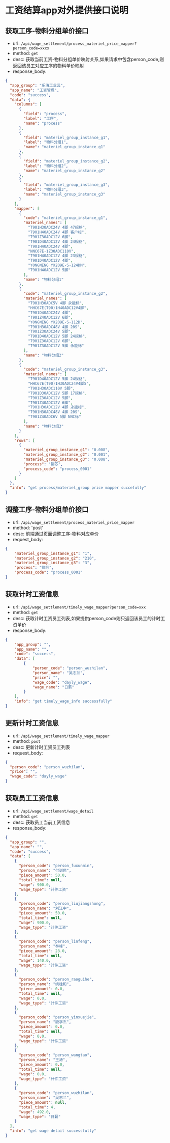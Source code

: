 # 工资结算app对外提供接口说明
## 获取工序-物料分组单价接口
- url: `/api/wage_settlement/process_materiel_price_mapper?person_code=xxxx`
- method: `get`
- desc: 获取当前工资-物料分组单价映射关系,如果请求中包含person_code,则返回该员工对应工序的物料单价映射
- response_body:
```json
{
  "app_group": "乐清工业云",
  "app_name": "工资管理",
  "code": "success",
  "data": {
    "columns": [
      {
        "field": "process",
        "label": "工序",
        "name": "process"
      },
      {
        "field": "materiel_group_instance_g1",
        "label": "物料分组1",
        "name": "materiel_group_instance_g1"
      },
      {
        "field": "materiel_group_instance_g2",
        "label": "物料分组2",
        "name": "materiel_group_instance_g2"
      },
      {
        "field": "materiel_group_instance_g3",
        "label": "物料分组3",
        "name": "materiel_group_instance_g3"
      }
    ],
    "mapper": [
      {
        "code": "materiel_group_instance_g1",
        "materiel_names": [
          "T901H30ADC24V 4脚 47规格",
          "T901H40ADC24V 4脚 客户标",
          "T901Z30ADC12V 6脚",
          "T901D40ADC12V 4脚 24规格",
          "T901H40ADC24V 4脚",
          "NNC67E-1Z30ADC110V",
          "T901H40ADC12V 4脚 23规格",
          "T901D40ADC12V 4脚",
          "YONGNENG YX209E-S-124DM",
          "T901H40ADC12V 5脚"
        ],
        "name": "物料分组1"
      },
      {
        "code": "materiel_group_instance_g2",
        "materiel_names": [
          "T901H30ADC5V 4脚 永能标",
          "HHC67E(T90)1H40ADC12V4脚",
          "T901D40ADC24V 4脚",
          "T901Z40ADC12V 6脚",
          "YONGNENG YX209E-S-112D",
          "T901H30ADC48V 4脚 20S",
          "T901Z30ADC24V 5脚",
          "T901D40ADC12V 5脚 24规格",
          "T901Z30ADC12V 6脚",
          "T901Z30ADC12V 5脚 永能标"
        ],
        "name": "物料分组2"
      },
      {
        "code": "materiel_group_instance_g3",
        "materiel_names": [
          "T901D40ADC12V 5脚 24规格",
          "HHC67E(T90)1H30ADC24V4脚S",
          "T901H30ADC110V 5脚",
          "T901D30ADC12V 5脚 17规格",
          "T901Z30ADC12V 5脚",
          "T901Z40ADC12V 6脚",
          "T901H30ADC12V 4脚 永能标",
          "T901H30ADC48V 4脚 20S",
          "T901Z40ADC6V 5脚 NNC标"
        ],
        "name": "物料分组3"
      }
    ],
    "rows": [
      {
        "materiel_group_instance_g1": "0.008",
        "materiel_group_instance_g2": "0.001",
        "materiel_group_instance_g3": "0.008",
        "process": "铆芯",
        "process_code": "process_0001"
      }
    ]
  },
  "info": "get process/materiel_group price mapper succefully"
}
```
## 调整工序-物料分组单价接口
- url: `/api/wage_settlement/process_materiel_price_mapper`
- method: 'post'
- desc: 前端通过页面调整工序-物料对应单价
- request_body:
```json
{
    "materiel_group_instance_g1": "1",
    "materiel_group_instance_g2": "210",
    "materiel_group_instance_g3": "3",
    "process": "铆芯",
    "process_code": "process_0001"
}
```
## 获取计时工资信息
- url: `/api/wage_settlement/timely_wage_mapper?person_code=xxx`
- method: `get`
- desc: 获取计时工资员工列表,如果提供person_code则只返回该员工的计时工资单价
- response_body:
```json
{
    "app_group": "",
    "app_name": "",
    "code": "success",
    "data": [
        {
            "person_code": "person_wuzhilan",
            "person_name": "吴志兰",
            "price": "",
            "wage_code": "dayly_wage",
            "wage_name": "日薪"
        }
    ],
    "info": "get timely_wage_info successfully"
}
```
## 更新计时工资信息
- url: `/api/wage_settlement/timely_wage_mapper`
- method: `post`
- desc: 更新计时工资员工列表
- request_body:
```json
{
  "person_code": "person_wuzhilan",
  "price": "",
  "wage_code": "dayly_wage"
}
```
## 获取员工工资信息
- url: `/api/wage_settlement/wage_detail`
- method: `get`
- desc: 获取员工当前工资信息
- response_body:
```json
{
  "app_group": "",
  "app_name": "",
  "code": "success",
  "data": [
    {
      "person_code": "person_fuxunmin",
      "person_name": "付训民",
      "piece_amount": 50.0,
      "total_time": null,
      "wage": 900.0,
      "wage_type": "计件工资"
    },
    {
      "person_code": "person_liujiangzhong",
      "person_name": "刘江中",
      "piece_amount": 50.0,
      "total_time": null,
      "wage": 900.0,
      "wage_type": "计件工资"
    },
    {
      "person_code": "person_linfeng",
      "person_name": "林峰",
      "piece_amount": 28.0,
      "total_time": null,
      "wage": 140.0,
      "wage_type": "计件工资"
    },
    {
      "person_code": "person_raoguihe",
      "person_name": "绕桂和",
      "piece_amount": 0.0,
      "total_time": null,
      "wage": 0.0,
      "wage_type": "计件工资"
    },
    {
      "person_code": "person_yinxuejie",
      "person_name": "殷学杰",
      "piece_amount": 0.0,
      "total_time": null,
      "wage": 0.0,
      "wage_type": "计件工资"
    },
    {
      "person_code": "person_wangtao",
      "person_name": "王涛",
      "piece_amount": 0.0,
      "total_time": null,
      "wage": 0.0,
      "wage_type": "计件工资"
    },
    {
      "person_code": "person_wuzhilan",
      "person_name": "吴志兰",
      "piece_amount": null,
      "total_time": 4,
      "wage": 492.0,
      "wage_type": "日薪"
    }
  ],
  "info": "get wage detail successfully"
}
```
